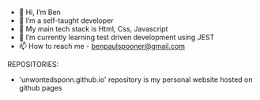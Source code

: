 - 👋 Hi, I’m Ben
- 👀 I’m a self-taught developer
- 🌱 My main tech stack is Html, Css, Javascript
- 💞️ I’m currently learning test driven development using JEST
- 📫 How to reach me - benpaulspooner@gmail.com

REPOSITORIES:
- 'unwontedsponn.github.io' repository is my personal website hosted on github pages

<!---
unwontedSponn/unwontedSponn is a ✨ special ✨ repository because its `README.md` (this file) appears on your GitHub profile.
You can click the Preview link to take a look at your changes.
--->
